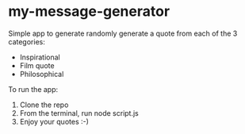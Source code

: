 # my-message-generator

Simple app to generate randomly generate a quote from each of the 3 categories:

  * Inspirational
  * Film quote
  * Philosophical

To run the app:

  1.  Clone the repo
  2.  From the terminal, run node script.js
  3.  Enjoy your quotes :-)
 
 
